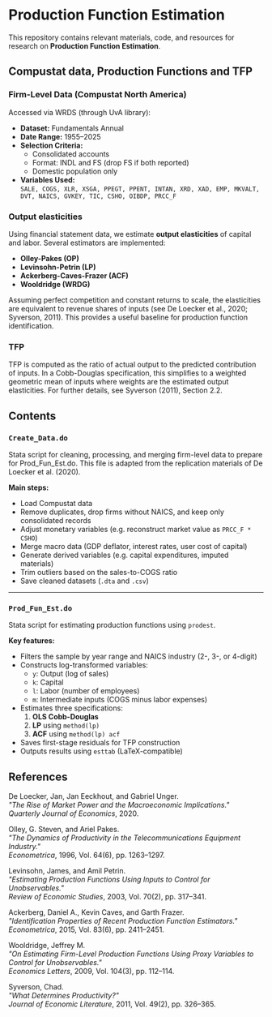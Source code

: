 # Production Function Estimation

This repository contains relevant materials, code, and resources for research on **Production Function Estimation**.

## Compustat data, Production Functions and TFP

### **Firm-Level Data (Compustat North America)**
Accessed via WRDS (through UvA library):
- **Dataset:** Fundamentals Annual
- **Date Range:** 1955–2025
- **Selection Criteria:**
  - Consolidated accounts
  - Format: INDL and FS (drop FS if both reported)
  - Domestic population only
- **Variables Used:**  
  `SALE, COGS, XLR, XSGA, PPEGT, PPENT, INTAN, XRD, XAD, EMP, MKVALT, DVT, NAICS, GVKEY, TIC, CSHO, OIBDP, PRCC_F`


### **Output elasticities**
Using financial statement data, we estimate **output elasticities** of capital and labor. Several estimators are implemented:
- **Olley-Pakes (OP)**
- **Levinsohn-Petrin (LP)**
- **Ackerberg-Caves-Frazer (ACF)**
- **Wooldridge (WRDG)**

Assuming perfect competition and constant returns to scale, the elasticities are equivalent to revenue shares of inputs (see De Loecker et al., 2020; Syverson, 2011). This provides a useful baseline for production function identification.

### **TFP**
TFP is computed as the ratio of actual output to the predicted contribution of inputs. In a Cobb-Douglas specification, this simplifies to a weighted geometric mean of inputs where weights are the estimated output elasticities. For further details, see Syverson (2011), Section 2.2.


## Contents

### `Create_Data.do`

Stata script for cleaning, processing, and merging firm-level data to prepare for Prod_Fun_Est.do. This file is adapted from the replication materials of De Loecker et al. (2020).

**Main steps:**
- Load Compustat data
- Remove duplicates, drop firms without NAICS, and keep only consolidated records
- Adjust monetary variables (e.g. reconstruct market value as `PRCC_F * CSHO`)
- Merge macro data (GDP deflator, interest rates, user cost of capital)
- Generate derived variables (e.g. capital expenditures, imputed materials)
- Trim outliers based on the sales-to-COGS ratio
- Save cleaned datasets (`.dta` and `.csv`)

---

### `Prod_Fun_Est.do`

Stata script for estimating production functions using `prodest`.

**Key features:**
- Filters the sample by year range and NAICS industry (2-, 3-, or 4-digit)
- Constructs log-transformed variables:
  - `y`: Output (log of sales)
  - `k`: Capital
  - `l`: Labor (number of employees)
  - `m`: Intermediate inputs (COGS minus labor expenses)
- Estimates three specifications:
  1. **OLS Cobb-Douglas**
  2. **LP** using `method(lp)`
  3. **ACF** using `method(lp) acf`
- Saves first-stage residuals for TFP construction
- Outputs results using `esttab` (LaTeX-compatible)




## References

De Loecker, Jan, Jan Eeckhout, and Gabriel Unger.  
*"The Rise of Market Power and the Macroeconomic Implications."*  
*Quarterly Journal of Economics*, 2020.

Olley, G. Steven, and Ariel Pakes.  
*"The Dynamics of Productivity in the Telecommunications Equipment Industry."*  
*Econometrica*, 1996, Vol. 64(6), pp. 1263–1297.

Levinsohn, James, and Amil Petrin.  
*"Estimating Production Functions Using Inputs to Control for Unobservables."*  
*Review of Economic Studies*, 2003, Vol. 70(2), pp. 317–341.

Ackerberg, Daniel A., Kevin Caves, and Garth Frazer.  
*"Identification Properties of Recent Production Function Estimators."*  
*Econometrica*, 2015, Vol. 83(6), pp. 2411–2451.

Wooldridge, Jeffrey M.  
*"On Estimating Firm-Level Production Functions Using Proxy Variables to Control for Unobservables."*  
*Economics Letters*, 2009, Vol. 104(3), pp. 112–114.

Syverson, Chad.  
*"What Determines Productivity?"*  
*Journal of Economic Literature*, 2011, Vol. 49(2), pp. 326–365.
